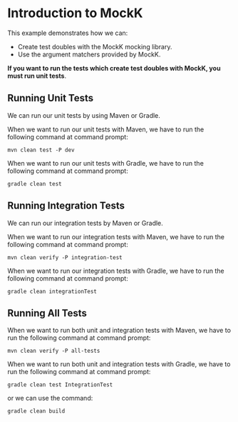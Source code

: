 # Introduction to MockK

This example demonstrates how we can:
 
* Create test doubles with the MockK mocking library.
* Use the argument matchers provided by MockK.

**If you want to run the tests which create test doubles with 
MockK, you must run unit tests**.

## Running Unit Tests

We can run our unit tests by using Maven or Gradle. 

When we want to run our unit tests with Maven, we have to run the following 
command at command prompt:

    mvn clean test -P dev

When we want to run our unit tests with Gradle, we have to run the following 
command at command prompt:

    gradle clean test

## Running Integration Tests

We can run our integration tests by Maven or Gradle. 

When we want to run our integration tests with Maven, we have to run the following 
command at command prompt:

    mvn clean verify -P integration-test

When we want to run our integration tests with Gradle, we have to run the following
command at command prompt:

    gradle clean integrationTest
    
## Running All Tests

When we want to run both unit and integration tests with Maven, we have to run the 
following command at command prompt:

    mvn clean verify -P all-tests      
    
When we want to run both unit and integration tests with Gradle, we have to run the 
following command at command prompt:

    gradle clean test IntegrationTest       

or we can use the command:

    gradle clean build
      
